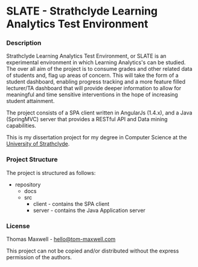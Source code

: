 SLATE - Strathclyde Learning Analytics Test Environment
=========

### Description

Strathclyde Learning Analytics Test Environment, or SLATE is an experimental environment in which Learning Analytics's can be studied. The over all aim of the project is to consume grades and other related data of students and, flag up areas of concern. This will take the form of a student dashboard, enabling progress tracking and a more feature filled lecturer/TA dashboard that will provide deeper information to allow for meaningful and time sensitive interventions in the hope of increasing student attainment.

The project consists of a SPA client written in AngularJs (1.4.x), and a Java (SpringMVC) server that provides a RESTful API and Data mining capabilities. 

This is my dissertation project for my degree in Computer Science at the [University of Strathclyde](https://strath.ac.uk).

### Project Structure

The project is structured as follows:

- repository
	- docs
	- src
		- client	- contains the SPA client
		- server	- contains the Java Application server


### License


Thomas Maxwell		-	hello@tom-maxwell.com


This project can not be copied and/or distributed without the express permission of the authors.